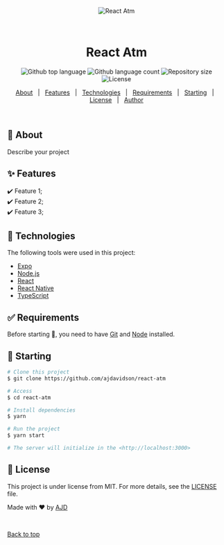 <div align="center" id="top"> 
  <img src="./.github/app.gif" alt="React Atm" />

  &#xa0;

  <!-- <a href="https://reactatm.netlify.app">Demo</a> -->
</div>

<h1 align="center">React Atm</h1>

<p align="center">
  <img alt="Github top language" src="https://img.shields.io/github/languages/top/ajdavidson/react-atm?color=56BEB8">

  <img alt="Github language count" src="https://img.shields.io/github/languages/count/ajdavidson/react-atm?color=56BEB8">

  <img alt="Repository size" src="https://img.shields.io/github/repo-size/ajdavidson/react-atm?color=56BEB8">

  <img alt="License" src="https://img.shields.io/github/license/ajdavidson/react-atm?color=56BEB8">

  <!-- <img alt="Github issues" src="https://img.shields.io/github/issues/ajdavidson/react-atm?color=56BEB8" /> -->

  <!-- <img alt="Github forks" src="https://img.shields.io/github/forks/ajdavidson/react-atm?color=56BEB8" /> -->

  <!-- <img alt="Github stars" src="https://img.shields.io/github/stars/ajdavidson/react-atm?color=56BEB8" /> -->
</p>

<!-- Status -->

<!-- <h4 align="center"> 
	🚧  React Atm 🚀 Under construction...  🚧
</h4> 

<hr> -->

<p align="center">
  <a href="#dart-about">About</a> &#xa0; | &#xa0; 
  <a href="#sparkles-features">Features</a> &#xa0; | &#xa0;
  <a href="#rocket-technologies">Technologies</a> &#xa0; | &#xa0;
  <a href="#white_check_mark-requirements">Requirements</a> &#xa0; | &#xa0;
  <a href="#checkered_flag-starting">Starting</a> &#xa0; | &#xa0;
  <a href="#memo-license">License</a> &#xa0; | &#xa0;
  <a href="https://github.com/ajdavidson" target="_blank">Author</a>
</p>

<br>

## :dart: About ##

Describe your project

## :sparkles: Features ##

:heavy_check_mark: Feature 1;\
:heavy_check_mark: Feature 2;\
:heavy_check_mark: Feature 3;

## :rocket: Technologies ##

The following tools were used in this project:

- [Expo](https://expo.io/)
- [Node.js](https://nodejs.org/en/)
- [React](https://pt-br.reactjs.org/)
- [React Native](https://reactnative.dev/)
- [TypeScript](https://www.typescriptlang.org/)

## :white_check_mark: Requirements ##

Before starting :checkered_flag:, you need to have [Git](https://git-scm.com) and [Node](https://nodejs.org/en/) installed.

## :checkered_flag: Starting ##

```bash
# Clone this project
$ git clone https://github.com/ajdavidson/react-atm

# Access
$ cd react-atm

# Install dependencies
$ yarn

# Run the project
$ yarn start

# The server will initialize in the <http://localhost:3000>
```

## :memo: License ##

This project is under license from MIT. For more details, see the [LICENSE](LICENSE.md) file.


Made with :heart: by <a href="https://github.com/ajdavidson" target="_blank">AJD</a>

&#xa0;

<a href="#top">Back to top</a>
